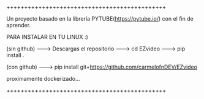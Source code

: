 +++++++++++++++++++++++++++++++++++++++++++++





Un proyecto basado en la librería PYTUBE(https://pytube.io/) con el fin de aprender.

PARA INSTALAR EN TU LINUX :) 

(sin github) --->
Descargas el repositorio --->
cd EZvideo ---> 
pip install . 

(con github) --->
pip install git+https://github.com/carmelofnDEV/EZvideo 


proximamente dockerizado... 




+++++++++++++++++++++++++++++++++++++++++++++

